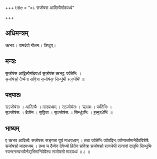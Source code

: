+++
title = "०८ सजोषस आदित्यैर्मादयध्वं"

+++
## अधिमन्त्रम्
ऋभवः। वामदेवो गौतमः। त्रिष्टुप्।

## मन्त्रः
स॒जोष॑स आदि॒त्यैर्मा॑दयध्वं स॒जोष॑स ऋभवः॒ पर्व॑तेभिः ।  
स॒जोष॑सो॒ दैव्ये॑ना सवि॒त्रा स॒जोष॑सः॒ सिन्धु॑भी रत्न॒धेभिः॑ ॥

## पदपाठः
स॒ऽजोष॑सः । आ॒दि॒त्यैः । मा॒द॒य॒ध्व॒म् । स॒ऽजोष॑सः । ऋ॒भ॒वः॒ । पर्व॑तेभिः ।  
स॒ऽजोष॑सः । दैव्ये॑न । स॒वि॒त्रा । स॒ऽजोष॑सः । सिन्धु॑ऽभिः । र॒त्न॒ऽधेभिः॑ ॥

## भाष्यम्
ए ऋभव आदित्यैः सजोषसः सङ्गता यूयं माधयध्वम् । तथा पर्वतेभिः पर्ववद्भिः पर्वण्यर्च्यमानैर्देवविशेषैः सजोषसो मादयध्वम् । तथा च दैव्येन देवेभ्यो हितेन सवित्रा सजोषसो रत्नधेभी रत्नानां दातृभि सिन्धुभिः स्यन्दनस्वभावैर्नद्यभिमानिदेवैश्च सजोषसो मादयध्वं ॥ ८ ॥